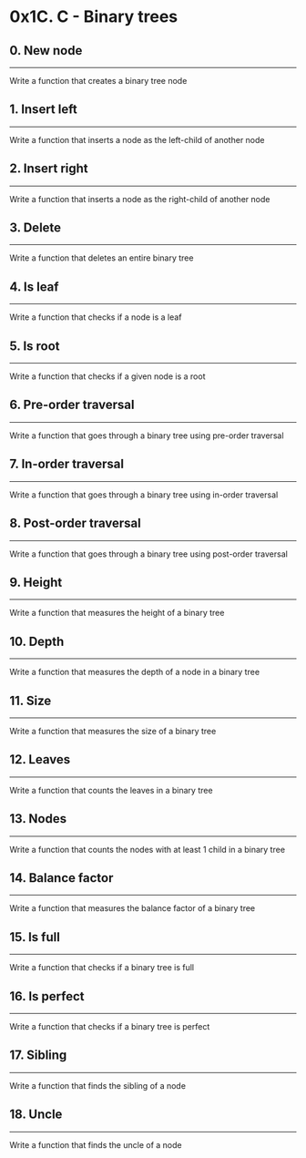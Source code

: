 # 0x1C. C - Binary trees
## 0. New node
***
Write a function that creates a binary tree node

## 1. Insert left
***
Write a function that inserts a node as the left-child of another node

## 2. Insert right
***
Write a function that inserts a node as the right-child of another node

## 3. Delete
***
Write a function that deletes an entire binary tree

## 4. Is leaf
***
Write a function that checks if a node is a leaf

## 5. Is root
***
Write a function that checks if a given node is a root

## 6. Pre-order traversal
***
Write a function that goes through a binary tree using pre-order traversal

## 7. In-order traversal
***
Write a function that goes through a binary tree using in-order traversal

## 8. Post-order traversal
***
Write a function that goes through a binary tree using post-order traversal

## 9. Height
***
Write a function that measures the height of a binary tree

## 10. Depth
***
Write a function that measures the depth of a node in a binary tree

## 11. Size
***
Write a function that measures the size of a binary tree

## 12. Leaves
***
Write a function that counts the leaves in a binary tree

## 13. Nodes
***
Write a function that counts the nodes with at least 1 child in a binary tree

## 14. Balance factor
***
Write a function that measures the balance factor of a binary tree

## 15. Is full
***
Write a function that checks if a binary tree is full

## 16. Is perfect
***
Write a function that checks if a binary tree is perfect

## 17. Sibling
***
Write a function that finds the sibling of a node

## 18. Uncle
***
Write a function that finds the uncle of a node

